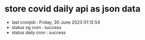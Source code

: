 # store covid daily api as json data

- last cronjob : Friday, 30 June 2023 01:12:54
- status og cron : success
- status daily cron : success
      
      